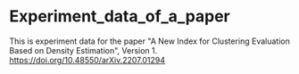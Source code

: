 # Experiment_data_of_a_paper
This is experiment data for the paper "A New Index for Clustering Evaluation Based on Density Estimation", Version 1.
https://doi.org/10.48550/arXiv.2207.01294
